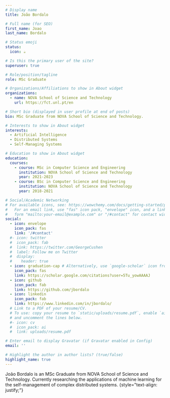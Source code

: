 ```yaml
---
# Display name
title: João Bordalo

# Full name (for SEO)
first_name: Joao
last_name: Bordalo

# Status emoji
status:
  icon: ☕️

# Is this the primary user of the site?
superuser: true

# Role/position/tagline
role: MSc Graduate

# Organizations/Affiliations to show in About widget
organizations:
  - name: NOVA School of Science and Technology
    url: https://fct.unl.pt/en

# Short bio (displayed in user profile at end of posts)
bio: MSc Graduate from NOVA School of Science and Technology.

# Interests to show in About widget
interests:
  - Artificial Intelligence
  - Distributed Systems
  - Self-Managing Systems

# Education to show in About widget
education:
  courses:
    - course: MSc in Computer Science and Engineering
      institution: NOVA School of Science and Technology
      year: 2021-2023
    - course: BSc in Computer Science and Engineering
      institution: NOVA School of Science and Technology
      year: 2018-2021

# Social/Academic Networking
# For available icons, see: https://wowchemy.com/docs/getting-started/page-builder/#icons
#   For an email link, use "fas" icon pack, "envelope" icon, and a link in the
#   form "mailto:your-email@example.com" or "/#contact" for contact widget.
social:
  - icon: envelope
    icon_pack: fas
    link: '/#contact'
  #- icon: twitter
  #  icon_pack: fab
  #  link: https://twitter.com/GeorgeCushen
  #  label: Follow me on Twitter
  #  display:
  #    header: true
  - icon: graduation-cap # Alternatively, use `google-scholar` icon from `ai` icon pack
    icon_pack: fas
    link: https://scholar.google.com/citations?user=5Tu_yowAAAAJ
  - icon: github
    icon_pack: fab
    link: https://github.com/jbordalo
  - icon: linkedin
    icon_pack: fab
    link: https://www.linkedin.com/in/jbordalo/
  # Link to a PDF of your resume/CV.
  # To use: copy your resume to `static/uploads/resume.pdf`, enable `ai` icons in `params.yaml`,
  # and uncomment the lines below.
  #- icon: cv
  #  icon_pack: ai
  #  link: uploads/resume.pdf

# Enter email to display Gravatar (if Gravatar enabled in Config)
email: ''

# Highlight the author in author lists? (true/false)
highlight_name: true
---
```


João Bordalo is an MSc Graduate from NOVA School of Science and Technology. Currently researching the applications of machine learning for the self-management of complex distributed systems.
{style="text-align: justify;"}
